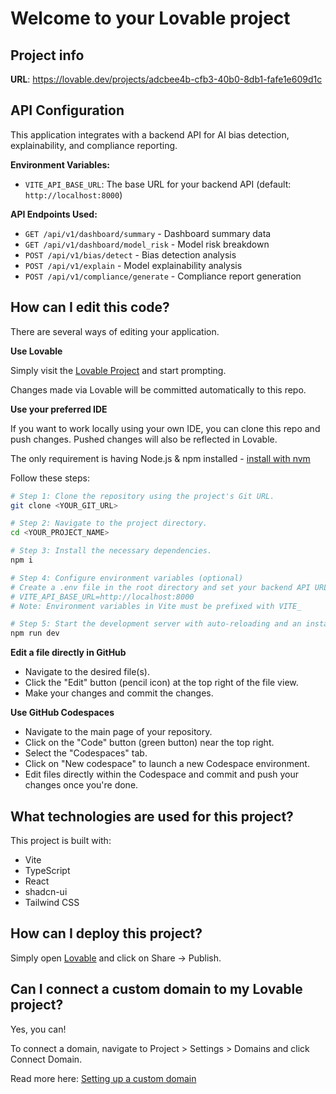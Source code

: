 # Welcome to your Lovable project

## Project info

**URL**: https://lovable.dev/projects/adcbee4b-cfb3-40b0-8db1-fafe1e609d1c

## API Configuration

This application integrates with a backend API for AI bias detection, explainability, and compliance reporting. 

**Environment Variables:**
- `VITE_API_BASE_URL`: The base URL for your backend API (default: `http://localhost:8000`)

**API Endpoints Used:**
- `GET /api/v1/dashboard/summary` - Dashboard summary data
- `GET /api/v1/dashboard/model_risk` - Model risk breakdown
- `POST /api/v1/bias/detect` - Bias detection analysis
- `POST /api/v1/explain` - Model explainability analysis
- `POST /api/v1/compliance/generate` - Compliance report generation

## How can I edit this code?

There are several ways of editing your application.

**Use Lovable**

Simply visit the [Lovable Project](https://lovable.dev/projects/adcbee4b-cfb3-40b0-8db1-fafe1e609d1c) and start prompting.

Changes made via Lovable will be committed automatically to this repo.

**Use your preferred IDE**

If you want to work locally using your own IDE, you can clone this repo and push changes. Pushed changes will also be reflected in Lovable.

The only requirement is having Node.js & npm installed - [install with nvm](https://github.com/nvm-sh/nvm#installing-and-updating)

Follow these steps:

```sh
# Step 1: Clone the repository using the project's Git URL.
git clone <YOUR_GIT_URL>

# Step 2: Navigate to the project directory.
cd <YOUR_PROJECT_NAME>

# Step 3: Install the necessary dependencies.
npm i

# Step 4: Configure environment variables (optional)
# Create a .env file in the root directory and set your backend API URL:
# VITE_API_BASE_URL=http://localhost:8000
# Note: Environment variables in Vite must be prefixed with VITE_

# Step 5: Start the development server with auto-reloading and an instant preview.
npm run dev
```

**Edit a file directly in GitHub**

- Navigate to the desired file(s).
- Click the "Edit" button (pencil icon) at the top right of the file view.
- Make your changes and commit the changes.

**Use GitHub Codespaces**

- Navigate to the main page of your repository.
- Click on the "Code" button (green button) near the top right.
- Select the "Codespaces" tab.
- Click on "New codespace" to launch a new Codespace environment.
- Edit files directly within the Codespace and commit and push your changes once you're done.

## What technologies are used for this project?

This project is built with:

- Vite
- TypeScript
- React
- shadcn-ui
- Tailwind CSS

## How can I deploy this project?

Simply open [Lovable](https://lovable.dev/projects/adcbee4b-cfb3-40b0-8db1-fafe1e609d1c) and click on Share -> Publish.

## Can I connect a custom domain to my Lovable project?

Yes, you can!

To connect a domain, navigate to Project > Settings > Domains and click Connect Domain.

Read more here: [Setting up a custom domain](https://docs.lovable.dev/tips-tricks/custom-domain#step-by-step-guide)
